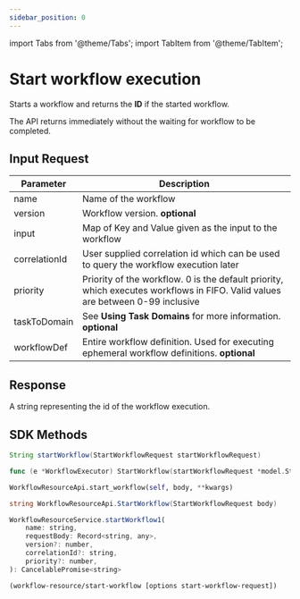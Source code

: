 ```yaml
---
sidebar_position: 0
---
```


import Tabs from '@theme/Tabs';
import TabItem from '@theme/TabItem';

# Start workflow execution
Starts a workflow and returns the **ID** if the started workflow.

The API returns immediately without the waiting for workflow to be completed.
## Input Request

| Parameter     | Description                                                                                                                      |
| ------------- | -------------------------------------------------------------------------------------------------------------------------------- |
| name          | Name of the workflow                                                                                                             |
| version       | Workflow version. **optional**                                                                                                   |
| input         | Map of Key and Value given as the input to the workflow                                                                          |
| correlationId | User supplied correlation id which can be used to query the workflow execution later                                             |
| priority      | Priority of the workflow.  0 is the default priority, which executes workflows in FIFO.  Valid values are between 0-99 inclusive |
| taskToDomain  | See **Using Task Domains** for more information. **optional**                                                                    |
| workflowDef   | Entire workflow definition.  Used for executing ephemeral workflow definitions.  **optional**                                    |

## Response
A string representing the id of the workflow execution.

## SDK Methods

<Tabs>
<TabItem value="Java" label="Java">

```java
String startWorkflow(StartWorkflowRequest startWorkflowRequest)
```

</TabItem>
<TabItem value="Golang" label="Golang">

```go
func (e *WorkflowExecutor) StartWorkflow(startWorkflowRequest *model.StartWorkflowRequest) (workflowId string, err error)
```

</TabItem>
<TabItem value="Python" label="Python">

```python
WorkflowResourceApi.start_workflow(self, body, **kwargs)
```

</TabItem>
<TabItem value="CSharp" label="CSharp">

```csharp
string WorkflowResourceApi.StartWorkflow(StartWorkflowRequest body)
```

</TabItem>
<TabItem value="Javascript" label="Javascript">

```javascript
WorkflowResourceService.startWorkflow1(
    name: string,
    requestBody: Record<string, any>,
    version?: number,
    correlationId?: string,
    priority?: number,
): CancelablePromise<string>
```

</TabItem>
<TabItem value="Clojure" label="Clojure">

```clojure
(workflow-resource/start-workflow [options start-workflow-request])
```

</TabItem>
</Tabs>
